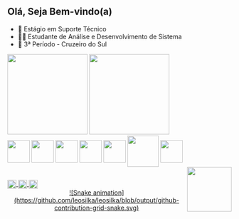 ## Olá, Seja Bem-vindo(a)

- 💼 Estágio em Suporte Técnico
- 👨‍💻 Estudante de Análise e Desenvolvimento de Sistema
- 📔 3ª Período - Cruzeiro do Sul

<div>
  <img height="180em" src="https://github-readme-stats.vercel.app/api?username=leosilka&hide=contribs,prs&show_icons=true&theme=midnight-purple" />
  <img height="180em" src="https://github-readme-stats.vercel.app/api/top-langs/?username=leosilka&layout=compact&theme=midnight-purple" />
</div>
<div>
  <img align="center" height="50" widht="50" src="https://cdn.jsdelivr.net/gh/devicons/devicon/icons/html5/html5-plain-wordmark.svg" />
  <img align="center" height="50" widht="50" src="https://cdn.jsdelivr.net/gh/devicons/devicon/icons/css3/css3-plain-wordmark.svg" />
  <img align="center" height="50" widht="50" src="https://cdn.jsdelivr.net/gh/devicons/devicon/icons/javascript/javascript-plain.svg" />
  <img align="center" height="50" widht="50" src="https://cdn.jsdelivr.net/gh/devicons/devicon/icons/java/java-original-wordmark.svg" />
  <img align="center" height="50" widht="50" src="https://cdn.jsdelivr.net/gh/devicons/devicon/icons/python/python-original-wordmark.svg" />
  <img align="center" height="70" widht="70" src="https://cdn.jsdelivr.net/gh/devicons/devicon/icons/sqlalchemy/sqlalchemy-original-wordmark.svg" />
  <img align="center" height="50" widht="50" src="https://cdn.jsdelivr.net/gh/devicons/devicon/icons/postgresql/postgresql-plain-wordmark.svg" />
</div>

<div>
<img align="right" height="100" widht="100" src="https://i.giphy.com/media/qgQUggAC3Pfv687qPC/giphy.webp" />
</div>

##

<div>
  <a href="mailto:leonardosilka@hotmail.com" target="blank"><img align="center" height="20" widht="20" src="https://img.shields.io/badge/Microsoft_Outlook-0078D4?style=for-the-badge&logo=microsoft-outlook&logoColor=white" />
  <a href="https://wa.me/5541992186006" target="blank"><img align="center" height="20" widht="20" src="https://img.shields.io/badge/WhatsApp-25D366?style=for-the-badge&logo=whatsapp&logoColor=white" />
  <a href="https://www.linkedin.com/in/leonardosilka/" tager="blank"><img align="center" height="20" widht="20" src="https://img.shields.io/badge/LinkedIn-0077B5?style=for-the-badge&logo=linkedin&logoColor=white" />
</div> 
 
<div align="center">
  ![Snake animation](https://github.com/leosilka/leosilka/blob/output/github-contribution-grid-snake.svg)
</div>
